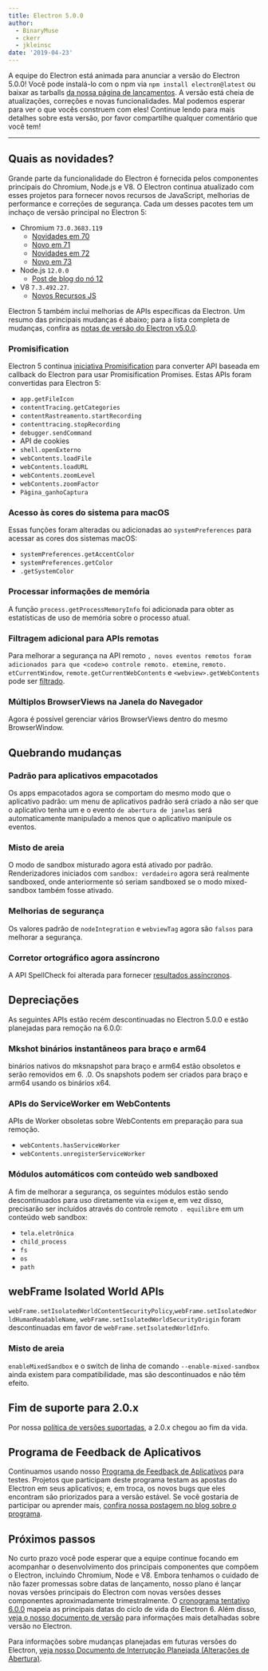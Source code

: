 ```yaml
---
title: Electron 5.0.0
author:
  - BinaryMuse
  - ckerr
  - jkleinsc
date: '2019-04-23'
---
```


A equipe do Electron está animada para anunciar a versão do Electron 5.0.0! Você pode instalá-lo com o npm via `npm install electron@latest` ou baixar as tarballs [da nossa página de lançamentos](https://github.com/electron/electron/releases/tag/v5.0.0). A versão está cheia de atualizações, correções e novas funcionalidades. Mal podemos esperar para ver o que vocês construem com eles! Continue lendo para mais detalhes sobre esta versão, por favor compartilhe qualquer comentário que você tem!

---

## Quais as novidades?

Grande parte da funcionalidade do Electron é fornecida pelos componentes principais do Chromium, Node.js e V8. O Electron continua atualizado com esses projetos para fornecer novos recursos de JavaScript, melhorias de performance e correções de segurança. Cada um desses pacotes tem um inchaço de versão principal no Electron 5:

- Chromium `73.0.3683.119`
  - [Novidades em 70](https://developers.google.com/web/updates/2018/10/nic70)
  - [Novo em 71](https://developers.google.com/web/updates/2018/12/nic71)
  - [Novidades em 72](https://developers.google.com/web/updates/2019/01/nic72)
  - [Novo em 73](https://developers.google.com/web/updates/2019/03/nic73)
- Node.js `12.0.0`
  - [Post de blog do nó 12](https://nodejs.org/en/blog/release/v12.0.0/)
- V8 `7.3.492.27`.
  - [Novos Recursos JS](https://twitter.com/mathias/status/1120700101637353473)

Electron 5 também inclui melhorias de APIs específicas da Electron. Um resumo das principais mudanças é abaixo; para a lista completa de mudanças, confira as [notas de versão do Electron v5.0.0](https://github.com/electron/electron/releases/tag/v5.0.0).

### Promisification

Electron 5 continua [iniciativa Promisification](https://github.com/electron/electron/blob/5-0-x/docs/api/promisification.md) para converter API baseada em callback do Electron para usar Promisification Promises. Estas APIs foram convertidas para Electron 5:
* `app.getFileIcon`
* `contentTracing.getCategories`
* `contentRastreamento.startRecording`
* `contenttracing.stopRecording`
* `debugger.sendCommand`
* API de cookies
* `shell.openExterno`
* `webContents.loadFile`
* `webContents.loadURL`
* `webContents.zoomLevel`
* `webContents.zoomFactor`
* `Página_ganhoCaptura`

### Acesso às cores do sistema para macOS

Essas funções foram alteradas ou adicionadas ao `systemPreferences` para acessar as cores dos sistemas macOS:
* `systemPreferences.getAccentColor`
* `systemPreferences.getColor`
* `.getSystemColor`

### Processar informações de memória

A função `process.getProcessMemoryInfo` foi adicionada para obter as estatísticas de uso de memória sobre o processo atual.

### Filtragem adicional para APIs remotas

Para melhorar a segurança na API</code> remoto `, novos eventos remotos foram adicionados para que <code>o controle remoto. etemine`, `remoto. etCurrentWindow`, `remote.getCurrentWebContents` e `<webview>.getWebContents` pode ser [filtrado](https://github.com/electron/electron/blob/master/docs/tutorial/security.md#13-disable-or-limit-creation-of-new-windows).

### Múltiplos BrowserViews na Janela do Navegador

Agora é possível gerenciar vários BrowserViews dentro do mesmo BrowserWindow.

## Quebrando mudanças

### Padrão para aplicativos empacotados

Os apps empacotados agora se comportam do mesmo modo que o aplicativo padrão: um menu de aplicativos padrão será criado a não ser que o aplicativo tenha um e o evento `de abertura de janelas` será automaticamente manipulado a menos que o aplicativo manipule os eventos.

### Misto de areia

O modo de sandbox misturado agora está ativado por padrão. Renderizadores iniciados com `sandbox: verdadeiro` agora será realmente sandboxed, onde anteriormente só seriam sandboxed se o modo mixed-sandbox também fosse ativado.

### Melhorias de segurança
Os valores padrão de `nodeIntegration` e `webviewTag` agora são `falsos` para melhorar a segurança.

### Corretor ortográfico agora assíncrono

A API SpellCheck foi alterada para fornecer [resultados assíncronos](https://github.com/electron/electron/blob/5-0-x/docs/api/web-frame.md#webframesetspellcheckproviderlanguage-provider).

## Depreciações

As seguintes APIs estão recém descontinuadas no Electron 5.0.0 e estão planejadas para remoção na 6.0.0:

### Mkshot binários instantâneos para braço e arm64
binários nativos do mksnapshot para braço e arm64 estão obsoletos e serão removidos em 6. .0. Os snapshots podem ser criados para braço e arm64 usando os binários x64.

### APIs do ServiceWorker em WebContents
APIs de Worker obsoletas sobre WebContents em preparação para sua remoção.
* `webContents.hasServiceWorker`
* `webContents.unregisterServiceWorker`

### Módulos automáticos com conteúdo web sandboxed
A fim de melhorar a segurança, os seguintes módulos estão sendo descontinuados para uso diretamente via `exigem` e, em vez disso, precisarão ser incluídos através do controle remoto `. equilibre` em um conteúdo web sandbox:
* `tela.eletrônica`
* `child_process`
* `fs`
* `os`
* `path`

## webFrame Isolated World APIs
`webFrame.setIsolatedWorldContentSecurityPolicy`,`webFrame.setIsolatedWorldHumanReadableName`, `webFrame.setIsolatedWorldSecurityOrigin` foram descontinuadas em favor de `webFrame.setIsolatedWorldInfo`.

### Misto de areia
`enableMixedSandbox` e o switch de linha de comando `--enable-mixed-sandbox` ainda existem para compatibilidade, mas são descontinuados e não têm efeito.

## Fim de suporte para 2.0.x

Por nossa [política de versões suportadas](https://electronjs.org/docs/tutorial/support#supported-versions), a 2.0.x chegou ao fim da vida.

## Programa de Feedback de Aplicativos

Continuamos usando nosso [Programa de Feedback de Aplicativos](https://electronjs.org/blog/app-feedback-program) para testes. Projetos que participam deste programa testam as apostas do Electron em seus aplicativos; e, em troca, os novos bugs que eles encontram são priorizados para a versão estável. Se você gostaria de participar ou aprender mais, [confira nossa postagem no blog sobre o programa](https://electronjs.org/blog/app-feedback-program).

## Próximos passos

No curto prazo você pode esperar que a equipe continue focando em acompanhar o desenvolvimento dos principais componentes que compõem o Electron, incluindo Chromium, Node e V8. Embora tenhamos o cuidado de não fazer promessas sobre datas de lançamento, nosso plano é lançar novas versões principais do Electron com novas versões desses componentes aproximadamente trimestralmente. O [cronograma tentativo 6.0.0](https://electronjs.org/docs/tutorial/electron-timelines#600-release-schedule) mapeia as principais datas do ciclo de vida do Electron 6. Além disso, [veja o nosso documento de versão](https://electronjs.org/docs/tutorial/electron-versioning) para informações mais detalhadas sobre versão no Electron.

Para informações sobre mudanças planejadas em futuras versões do Electron, [veja nosso Documento de Interrupção Planejada (Alterações de Abertura)](https://github.com/electron/electron/blob/master/docs/api/breaking-changes.md).
